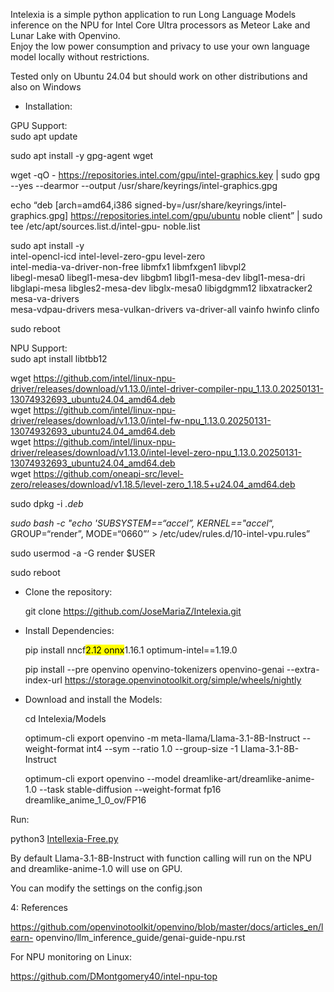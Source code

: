 <p class="has-line-data" data-line-start="0" data-line-end="2">Intelexia is a simple python application to run Long Language Models inference on the NPU for Intel Core Ultra processors as Meteor Lake and Lunar Lake with Openvino.<br>
Enjoy the low power consumption and privacy to use your own language model locally without restrictions.</p>
<p class="has-line-data" data-line-start="3" data-line-end="4">Tested only on Ubuntu 24.04 but should work on other distributions and also on Windows</p>
<ul>
<li class="has-line-data" data-line-start="5" data-line-end="7">Installation:</li>
</ul>
<p class="has-line-data" data-line-start="7" data-line-end="19">GPU Support:<br>
sudo apt update<br>
  
sudo apt install -y gpg-agent wget<br>

wget -qO - <a href="https://repositories.intel.com/gpu/intel-graphics.key">https://repositories.intel.com/gpu/intel-graphics.key</a> | sudo gpg --yes --dearmor --output /usr/share/keyrings/intel-graphics.gpg<br>

echo “deb [arch=amd64,i386 signed-by=/usr/share/keyrings/intel-graphics.gpg] <a href="https://repositories.intel.com/gpu/ubuntu">https://repositories.intel.com/gpu/ubuntu</a> noble client” | sudo tee /etc/apt/sources.list.d/intel-gpu-
noble.list<br>
  
sudo apt install -y <br>
intel-opencl-icd intel-level-zero-gpu level-zero <br>
intel-media-va-driver-non-free libmfx1 libmfxgen1 libvpl2 <br>
libegl-mesa0 libegl1-mesa-dev libgbm1 libgl1-mesa-dev libgl1-mesa-dri <br>
libglapi-mesa libgles2-mesa-dev libglx-mesa0 libigdgmm12 libxatracker2 mesa-va-drivers <br>
mesa-vdpau-drivers mesa-vulkan-drivers va-driver-all vainfo hwinfo clinfo<br>

sudo reboot</p>

<p class="has-line-data" data-line-start="20" data-line-end="30">NPU Support:<br>
sudo apt install libtbb12<br>

wget <a href="https://github.com/intel/linux-npu-driver/releases/download/v1.13.0/intel-driver-compiler-npu_1.13.0.20250131-13074932693_ubuntu24.04_amd64.deb">https://github.com/intel/linux-npu-driver/releases/download/v1.13.0/intel-driver-compiler-npu_1.13.0.20250131-13074932693_ubuntu24.04_amd64.deb</a><br>
wget <a href="https://github.com/intel/linux-npu-driver/releases/download/v1.13.0/intel-fw-npu_1.13.0.20250131-13074932693_ubuntu24.04_amd64.deb">https://github.com/intel/linux-npu-driver/releases/download/v1.13.0/intel-fw-npu_1.13.0.20250131-13074932693_ubuntu24.04_amd64.deb</a><br>
wget <a href="https://github.com/intel/linux-npu-driver/releases/download/v1.13.0/intel-level-zero-npu_1.13.0.20250131-13074932693_ubuntu24.04_amd64.deb">https://github.com/intel/linux-npu-driver/releases/download/v1.13.0/intel-level-zero-npu_1.13.0.20250131-13074932693_ubuntu24.04_amd64.deb</a><br>
wget <a href="https://github.com/oneapi-src/level-zero/releases/download/v1.18.5/level-zero_1.18.5+u24.04_amd64.deb">https://github.com/oneapi-src/level-zero/releases/download/v1.18.5/level-zero_1.18.5+u24.04_amd64.deb</a><br>

sudo dpkg -i <em>.deb<br>

sudo bash -c &quot;echo 'SUBSYSTEM==“accel”, KERNEL==&quot;accel</em>“, GROUP=“render”, MODE=“0660”’ &gt; /etc/udev/rules.d/10-intel-vpu.rules”<br>

sudo usermod -a -G render $USER<br>

sudo reboot</p>

<ul>
  
<li class="has-line-data" data-line-start="31" data-line-end="34">
  
<p class="has-line-data" data-line-start="31" data-line-end="33">Clone the repository:<br>
  
git clone <a href="https://github.com/JoseMariaZ/Intelexia.git">https://github.com/JoseMariaZ/Intelexia.git</a></p> 

</li>

<li class="has-line-data" data-line-start="34" data-line-end="38">
  
<p class="has-line-data" data-line-start="34" data-line-end="37">Install Dependencies:<br>
  
pip install nncf<mark>2.12 onnx</mark>1.16.1 optimum-intel==1.19.0<br>

pip install --pre openvino openvino-tokenizers openvino-genai --extra-index-url <a href="https://storage.openvinotoolkit.org/simple/wheels/nightly">https://storage.openvinotoolkit.org/simple/wheels/nightly</a></p>

</li>

<li class="has-line-data" data-line-start="38" data-line-end="43">
  
<p class="has-line-data" data-line-start="38" data-line-end="42">Download and install the Models:<br>
  
cd Intelexia/Models<br>

optimum-cli export openvino -m meta-llama/Llama-3.1-8B-Instruct --weight-format int4 --sym --ratio 1.0 --group-size -1 Llama-3.1-8B-Instruct<br>

optimum-cli export openvino --model dreamlike-art/dreamlike-anime-1.0 --task stable-diffusion --weight-format fp16 dreamlike_anime_1_0_ov/FP16</p>

</li>

</ul>

<p class="has-line-data" data-line-start="43" data-line-end="45">Run:<br>
  
python3 <a href="http://Intellexia-Free.py">Intellexia-Free.py</a></p>

<p class="has-line-data" data-line-start="46" data-line-end="48">By default Llama-3.1-8B-Instruct with function calling will run on the NPU and dreamlike-anime-1.0 will use on GPU.<br>
  
You can modify the settings on the config.json</p>

<p class="has-line-data" data-line-start="49" data-line-end="51">4: References<br>
  
<a href="https://github.com/openvinotoolkit/openvino/blob/master/docs/articles_en/learn-openvino/llm_inference_guide/genai-guide-npu.rst">https://github.com/openvinotoolkit/openvino/blob/master/docs/articles_en/learn-
openvino/llm_inference_guide/genai-guide-npu.rst</a></p>
<p class="has-line-data" data-line-start="52" data-line-end="54">For NPU monitoring on Linux:<br>
  
<a href="https://github.com/DMontgomery40/intel-npu-top">https://github.com/DMontgomery40/intel-npu-top</a></p>




